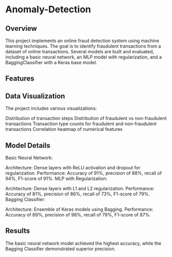 # Anomaly-Detection

## Overview
This project implements an online fraud detection system using machine learning techniques. The goal is to identify fraudulent transactions from a dataset of online transactions. Several models are built and evaluated, including a basic neural network, an MLP model with regularization, and a BaggingClassifier with a Keras base model.

## Features

## Data Visualization

The project includes various visualizations:

Distribution of transaction steps
Distribution of fraudulent vs non-fraudulent transactions
Transaction type counts for fraudulent and non-fraudulent transactions
Correlation heatmap of numerical features

## Model Details

Basic Neural Network:

Architecture: Dense layers with ReLU activation and dropout for regularization.
Performance: Accuracy of 91%, precision of 88%, recall of 94%, F1-score of 91%.
MLP with Regularization:

Architecture: Dense layers with L1 and L2 regularization.
Performance: Accuracy of 81%, precision of 86%, recall of 73%, F1-score of 79%.
Bagging Classifier:

Architecture: Ensemble of Keras models using Bagging.
Performance: Accuracy of 89%, precision of 98%, recall of 79%, F1-score of 87%.

## Results

The basic neural network model achieved the highest accuracy, while the Bagging Classifier demonstrated superior precision.

